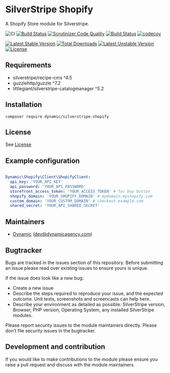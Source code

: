 # SilverStripe Shopify

A Shopify Store module for Silverstripe.

![CI](https://github.com/dynamic/silverstripe-shopify/workflows/CI/badge.svg)
[![Build Status](https://travis-ci.com/dynamic/silverstripe-shopify.svg?token=hFT1sXd4nNmguE972zHN&branch=master)](https://travis-ci.com/dynamic/silverstripe-shopify)
[![Scrutinizer Code Quality](https://scrutinizer-ci.com/g/dynamic/silverstripe-shopify/badges/quality-score.png?b=master&s=6602bc588bf7da4a15e9ae4e061c92781c87caf5)](https://scrutinizer-ci.com/g/dynamic/silverstripe-shopify/?branch=master)
[![Build Status](https://scrutinizer-ci.com/g/dynamic/silverstripe-shopify/badges/build.png?b=master&s=d0c33738b6be129105fa8f507591359fcf4f40ae)](https://scrutinizer-ci.com/g/dynamic/silverstripe-shopify/build-status/master)
[![codecov](https://codecov.io/gh/dynamic/silverstripe-shopify/branch/master/graph/badge.svg?token=8qD1GBbxzV)](https://codecov.io/gh/dynamic/silverstripe-shopify)

[![Latest Stable Version](https://poser.pugx.org/dynamic/silverstripe-shopify/v/stable)](https://packagist.org/packages/dynamic/silverstripe-shopify)
[![Total Downloads](https://poser.pugx.org/dynamic/silverstripe-shopify/downloads)](https://packagist.org/packages/dynamic/silverstripe-shopify)
[![Latest Unstable Version](https://poser.pugx.org/dynamic/silverstripe-shopify/v/unstable)](https://packagist.org/packages/dynamic/silverstripe-shopify)
[![License](https://poser.pugx.org/dynamic/silverstripe-shopify/license)](https://packagist.org/packages/dynamic/silverstripe-shopify)


## Requirements

* silverstripe/recipe-cms ^4.5
* guzzlehttp/guzzle ^7.2
* littlegiant/silverstripe-catalogmanager ^5.2

## Installation

```
composer require dynamic/silverstripe-shopify
```

## License

See [License](license.md)

## Example configuration

```yaml

Dynamic\Shopify\Client\ShopifyClient:
  api_key: 'YOUR_API_KEY'
  api_password: 'YOUR_API_PASSWORD'
  storefront_access_token: 'YOUR_ACCESS_TOKEN' # for buy button
  shopify_domain: 'YOUR_SHOPIFY_DOMAIN' # mydomain.myshopify.com
  custom_domain: 'YOUR_CUSTOM_DOMAIN' # checkout.example.com
  shared_secret: 'YOUR_API_SHARED_SECRET'

```

## Maintainers

 *  [Dynamic](http://www.dynamicagency.com) (<dev@dynamicagency.com>)

## Bugtracker

Bugs are tracked in the issues section of this repository. Before submitting an issue please read over
existing issues to ensure yours is unique.

If the issue does look like a new bug:

 - Create a new issue
 - Describe the steps required to reproduce your issue, and the expected outcome. Unit tests, screenshots
 and screencasts can help here.
 - Describe your environment as detailed as possible: SilverStripe version, Browser, PHP version,
 Operating System, any installed SilverStripe modules.

Please report security issues to the module maintainers directly. Please don't file security issues in the bugtracker.

## Development and contribution

If you would like to make contributions to the module please ensure you raise a pull request and discuss with the module maintainers.
